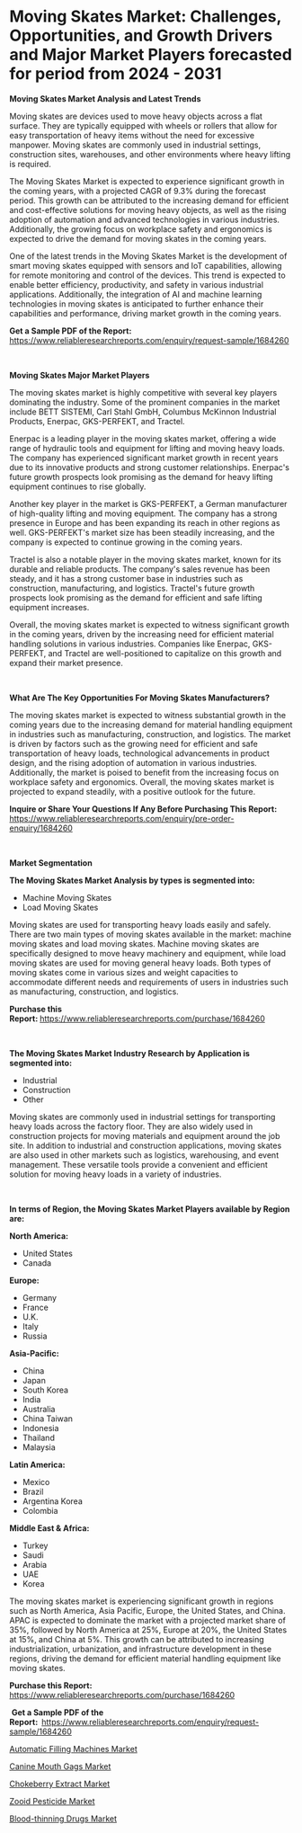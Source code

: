 <p><h1>Moving Skates Market: Challenges, Opportunities, and Growth Drivers and Major Market Players forecasted for period from 2024 - 2031</h1></p><p><strong>Moving Skates Market Analysis and Latest Trends</strong></p>
<p><p>Moving skates are devices used to move heavy objects across a flat surface. They are typically equipped with wheels or rollers that allow for easy transportation of heavy items without the need for excessive manpower. Moving skates are commonly used in industrial settings, construction sites, warehouses, and other environments where heavy lifting is required.</p><p>The Moving Skates Market is expected to experience significant growth in the coming years, with a projected CAGR of 9.3% during the forecast period. This growth can be attributed to the increasing demand for efficient and cost-effective solutions for moving heavy objects, as well as the rising adoption of automation and advanced technologies in various industries. Additionally, the growing focus on workplace safety and ergonomics is expected to drive the demand for moving skates in the coming years.</p><p>One of the latest trends in the Moving Skates Market is the development of smart moving skates equipped with sensors and IoT capabilities, allowing for remote monitoring and control of the devices. This trend is expected to enable better efficiency, productivity, and safety in various industrial applications. Additionally, the integration of AI and machine learning technologies in moving skates is anticipated to further enhance their capabilities and performance, driving market growth in the coming years.</p></p>
<p><strong>Get a Sample PDF of the Report:&nbsp;</strong> <a href="https://www.reliableresearchreports.com/enquiry/request-sample/1684260">https://www.reliableresearchreports.com/enquiry/request-sample/1684260</a></p>
<p>&nbsp;</p>
<p><strong>Moving Skates Major Market Players</strong></p>
<p><p>The moving skates market is highly competitive with several key players dominating the industry. Some of the prominent companies in the market include BETT SISTEMI, Carl Stahl GmbH, Columbus McKinnon Industrial Products, Enerpac, GKS-PERFEKT, and Tractel.</p><p>Enerpac is a leading player in the moving skates market, offering a wide range of hydraulic tools and equipment for lifting and moving heavy loads. The company has experienced significant market growth in recent years due to its innovative products and strong customer relationships. Enerpac's future growth prospects look promising as the demand for heavy lifting equipment continues to rise globally.</p><p>Another key player in the market is GKS-PERFEKT, a German manufacturer of high-quality lifting and moving equipment. The company has a strong presence in Europe and has been expanding its reach in other regions as well. GKS-PERFEKT's market size has been steadily increasing, and the company is expected to continue growing in the coming years.</p><p>Tractel is also a notable player in the moving skates market, known for its durable and reliable products. The company's sales revenue has been steady, and it has a strong customer base in industries such as construction, manufacturing, and logistics. Tractel's future growth prospects look promising as the demand for efficient and safe lifting equipment increases.</p><p>Overall, the moving skates market is expected to witness significant growth in the coming years, driven by the increasing need for efficient material handling solutions in various industries. Companies like Enerpac, GKS-PERFEKT, and Tractel are well-positioned to capitalize on this growth and expand their market presence.</p></p>
<p>&nbsp;</p>
<p><strong>What Are The Key Opportunities For Moving Skates Manufacturers?</strong></p>
<p><p>The moving skates market is expected to witness substantial growth in the coming years due to the increasing demand for material handling equipment in industries such as manufacturing, construction, and logistics. The market is driven by factors such as the growing need for efficient and safe transportation of heavy loads, technological advancements in product design, and the rising adoption of automation in various industries. Additionally, the market is poised to benefit from the increasing focus on workplace safety and ergonomics. Overall, the moving skates market is projected to expand steadily, with a positive outlook for the future.</p></p>
<p><strong>Inquire or Share Your Questions If Any Before Purchasing This Report:</strong> <a href="https://www.reliableresearchreports.com/enquiry/pre-order-enquiry/1684260">https://www.reliableresearchreports.com/enquiry/pre-order-enquiry/1684260</a></p>
<p>&nbsp;</p>
<p><strong>Market Segmentation</strong></p>
<p><strong>The Moving Skates Market Analysis by types is segmented into:</strong></p>
<p><ul><li>Machine Moving Skates</li><li>Load Moving Skates</li></ul></p>
<p><p>Moving skates are used for transporting heavy loads easily and safely. There are two main types of moving skates available in the market: machine moving skates and load moving skates. Machine moving skates are specifically designed to move heavy machinery and equipment, while load moving skates are used for moving general heavy loads. Both types of moving skates come in various sizes and weight capacities to accommodate different needs and requirements of users in industries such as manufacturing, construction, and logistics.</p></p>
<p><strong>Purchase this Report:&nbsp;</strong><a href="https://www.reliableresearchreports.com/purchase/1684260">https://www.reliableresearchreports.com/purchase/1684260</a></p>
<p>&nbsp;</p>
<p><strong>The Moving Skates Market Industry Research by Application is segmented into:</strong></p>
<p><ul><li>Industrial</li><li>Construction</li><li>Other</li></ul></p>
<p><p>Moving skates are commonly used in industrial settings for transporting heavy loads across the factory floor. They are also widely used in construction projects for moving materials and equipment around the job site. In addition to industrial and construction applications, moving skates are also used in other markets such as logistics, warehousing, and event management. These versatile tools provide a convenient and efficient solution for moving heavy loads in a variety of industries.</p></p>
<p>&nbsp;</p>
<p><strong>In terms of Region, the Moving Skates Market Players available by Region are:</strong></p>
<p>
    <p> <strong> North America: </strong>
        <ul>
            <li>United States</li>
            <li>Canada</li>
        </ul>
        </p> 
    <p> <strong> Europe: </strong>
        <ul>
            <li>Germany</li>
            <li>France</li>
            <li>U.K.</li>
            <li>Italy</li>
            <li>Russia</li>
        </ul>
        </p> 
    <p> <strong> Asia-Pacific: </strong>
        <ul>
            <li>China</li>
            <li>Japan</li>
            <li>South Korea</li>
            <li>India</li>
            <li>Australia</li>
            <li>China Taiwan</li>
            <li>Indonesia</li>
            <li>Thailand</li>
            <li>Malaysia</li>
        </ul>
        </p> 
    <p> <strong> Latin America: </strong>
        <ul>
            <li>Mexico</li>
            <li>Brazil</li>
            <li>Argentina Korea</li>
            <li>Colombia</li>
        </ul>
        </p> 
    <p> <strong> Middle East & Africa: </strong>
        <ul>
            <li>Turkey</li>
            <li>Saudi</li>
            <li>Arabia</li>
            <li>UAE</li>
            <li>Korea</li>
        </ul>
    </p>
    </p>
<p><p>The moving skates market is experiencing significant growth in regions such as North America, Asia Pacific, Europe, the United States, and China. APAC is expected to dominate the market with a projected market share of 35%, followed by North America at 25%, Europe at 20%, the United States at 15%, and China at 5%. This growth can be attributed to increasing industrialization, urbanization, and infrastructure development in these regions, driving the demand for efficient material handling equipment like moving skates.</p></p>
<p><strong>Purchase this Report: </strong><a href="https://www.reliableresearchreports.com/purchase/1684260">https://www.reliableresearchreports.com/purchase/1684260</a></p>
<p>&nbsp;<strong>Get a Sample PDF of the Report:&nbsp;&nbsp;</strong><a href="https://www.reliableresearchreports.com/enquiry/request-sample/1684260">https://www.reliableresearchreports.com/enquiry/request-sample/1684260</a></p>
<p><strong></strong></p>
<p><p><a href="https://github.com/gulaimolin/Market-Research-Report-List-3/blob/main/automatic-filling-machines-market.md">Automatic Filling Machines Market</a></p><p><a href="https://github.com/mauripalmi/Market-Research-Report-List-2/blob/main/canine-mouth-gags-market.md">Canine Mouth Gags Market</a></p><p><a href="https://github.com/nicoletavirag/Market-Research-Report-List-2/blob/main/chokeberry-extract-market.md">Chokeberry Extract Market</a></p><p><a href="https://issuu.com/reportprime-2/docs/zooid-pesticide-market-size-2030.pptx">Zooid Pesticide Market</a></p><p><a href="https://issuu.com/reportprime-2/docs/blood-thinning-drugs-market-size-2030.pptx">Blood-thinning Drugs Market</a></p></p>